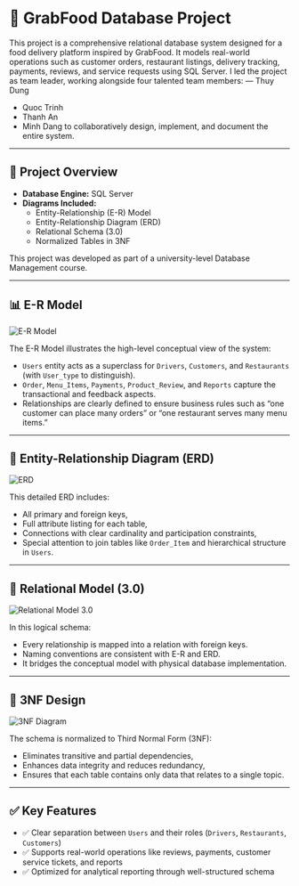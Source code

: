 # 🍔 GrabFood Database Project

This project is a comprehensive relational database system designed for a food delivery platform inspired by GrabFood. It models real-world operations such as customer orders, restaurant listings, delivery tracking, payments, reviews, and service requests using SQL Server. I led the project as team leader, working alongside four talented team members: 
— Thuy Dung
- Quoc Trinh
- Thanh An
-  Minh Dang
   to collaboratively design, implement, and document the entire system.

---

## 📌 Project Overview

- **Database Engine:** SQL Server  
- **Diagrams Included:**
  - Entity-Relationship (E-R) Model
  - Entity-Relationship Diagram (ERD)
  - Relational Schema (3.0)
  - Normalized Tables in 3NF

This project was developed as part of a university-level Database Management course.

---

## 📊 E-R Model

![E-R Model](https://drive.google.com/uc?id=13pq7y7lYUWL2tqN5Ww9lWekWw15fxdCK)

The E-R Model illustrates the high-level conceptual view of the system:
- `Users` entity acts as a superclass for `Drivers`, `Customers`, and `Restaurants` (with `User_type` to distinguish).
- `Order`, `Menu_Items`, `Payments`, `Product_Review`, and `Reports` capture the transactional and feedback aspects.
- Relationships are clearly defined to ensure business rules such as “one customer can place many orders” or “one restaurant serves many menu items.”

---

## 🧩 Entity-Relationship Diagram (ERD)

![ERD](https://drive.google.com/uc?id=1Byo_KU9KKfHx3bo09JW2BleourUe4y48)

This detailed ERD includes:
- All primary and foreign keys,
- Full attribute listing for each table,
- Connections with clear cardinality and participation constraints,
- Special attention to join tables like `Order_Item` and hierarchical structure in `Users`.

---

## 🔗 Relational Model (3.0)

![Relational Model 3.0](https://drive.google.com/uc?id=1-LeuZxHOkqzdoOsQBsUloUn8Ve5EZnaX)

In this logical schema:
- Every relationship is mapped into a relation with foreign keys.
- Naming conventions are consistent with E-R and ERD.
- It bridges the conceptual model with physical database implementation.

---

## 📐 3NF Design

![3NF Diagram](https://drive.google.com/uc?id=1T2mcgv7V_MMs888ZxO7BzJawaAxpiU0p)

The schema is normalized to Third Normal Form (3NF):
- Eliminates transitive and partial dependencies,
- Enhances data integrity and reduces redundancy,
- Ensures that each table contains only data that relates to a single topic.

---

## ✅ Key Features

- ✅ Clear separation between `Users` and their roles (`Drivers`, `Restaurants`, `Customers`)
- ✅ Supports real-world operations like reviews, payments, customer service tickets, and reports
- ✅ Optimized for analytical reporting through well-structured schema


